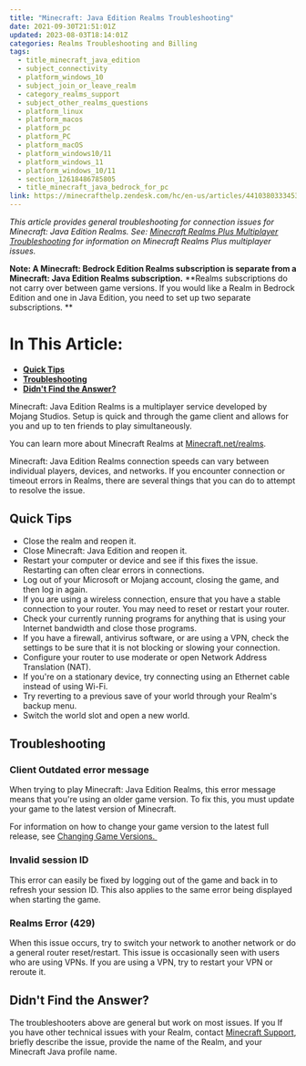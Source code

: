 ```yaml
---
title: "Minecraft: Java Edition Realms Troubleshooting"
date: 2021-09-30T21:51:01Z
updated: 2023-08-03T18:14:01Z
categories: Realms Troubleshooting and Billing
tags:
  - title_minecraft_java_edition
  - subject_connectivity
  - platform_windows_10
  - subject_join_or_leave_realm
  - category_realms_support
  - subject_other_realms_questions
  - platform_linux
  - platform_macos
  - platform_pc
  - platform_PC
  - platform_macOS
  - platform_windows10/11
  - platform_windows_11
  - platform_windows_10/11
  - section_12618486785805
  - title_minecraft_java_bedrock_for_pc
link: https://minecrafthelp.zendesk.com/hc/en-us/articles/4410380333453-Minecraft-Java-Edition-Realms-Troubleshooting
---
```


*This article provides general troubleshooting for connection issues for Minecraft: Java Edition Realms. See:* [*Minecraft Realms Plus Multiplayer Troubleshooting*](https://help.minecraft.net/hc/en-us/articles/4410376128013) *for information on Minecraft Realms Plus multiplayer issues.*

**Note: A Minecraft: Bedrock Edition Realms subscription is separate from a Minecraft: Java Edition Realms subscription.** **Realms subscriptions do not carry over between game versions. If you would like a Realm in Bedrock Edition and one in Java Edition, you need to set up two separate subscriptions. **

# In This Article:

-   [**Quick Tips**](https://minecrafthelp.zendesk.com/hc/en-us/articles/4410380333453-Minecraft-Java-Edition-Realms-Troubleshooting#h_01FGWAZ2E2FAZ1DP039NS3ABZQ)
-   **[Troubleshooting](https://minecrafthelp.zendesk.com/hc/en-us/articles/4410380333453-Minecraft-Java-Edition-Realms-Troubleshooting#h_01FGWAZCP29GNQQ91Y3JYJHAFD)**
-   **[Didn\'t Find the Answer?](https://minecrafthelp.zendesk.com/hc/en-us/articles/4410380333453-Minecraft-Java-Edition-Realms-Troubleshooting#h_01FGWAZVY8FCAA96D69PHXGFS1)**

Minecraft: Java Edition Realms is a multiplayer service developed by Mojang Studios. Setup is quick and through the game client and allows for you and up to ten friends to play simultaneously.

You can learn more about Minecraft Realms at [Minecraft.net/realms](https://www.minecraft.net/en-us/realms).

Minecraft: Java Edition Realms connection speeds can vary between individual players, devices, and networks. If you encounter connection or timeout errors in Realms, there are several things that you can do to attempt to resolve the issue.

## Quick Tips

-   Close the realm and reopen it.
-   Close Minecraft: Java Edition and reopen it.
-   Restart your computer or device and see if this fixes the issue. Restarting can often clear errors in connections.
-   Log out of your Microsoft or Mojang account, closing the game, and then log in again.
-   If you are using a wireless connection, ensure that you have a stable connection to your router. You may need to reset or restart your router.
-   Check your currently running programs for anything that is using your Internet bandwidth and close those programs.
-   If you have a firewall, antivirus software, or are using a VPN, check the settings to be sure that it is not blocking or slowing your connection.
-   Configure your router to use moderate or open Network Address Translation (NAT).
-   If you're on a stationary device, try connecting using an Ethernet cable instead of using Wi-Fi.
-   Try reverting to a previous save of your world through your Realm's backup menu.
-   Switch the world slot and open a new world.

## Troubleshooting

### Client Outdated error message

When trying to play Minecraft: Java Edition Realms, this error message means that you\'re using an older game version. To fix this, you must update your game to the latest version of Minecraft.

For information on how to change your game version to the latest full release, see [Changing Game Versions. ](https://help.minecraft.net/hc/en-us/articles/360034754852-Changing-game-versions-)

### Invalid session ID

This error can easily be fixed by logging out of the game and back in to refresh your session ID. This also applies to the same error being displayed when starting the game.

### Realms Error (429)

When this issue occurs, try to switch your network to another network or do a general router reset/restart. This issue is occasionally seen with users who are using VPNs. If you are using a VPN, try to restart your VPN or reroute it.

## Didn't Find the Answer?

The troubleshooters above are general but work on most issues. If you If you have other technical issues with your Realm, contact [Minecraft Support](https://aka.ms/Minecraft-Support), briefly describe the issue, provide the name of the Realm, and your Minecraft Java profile name.
